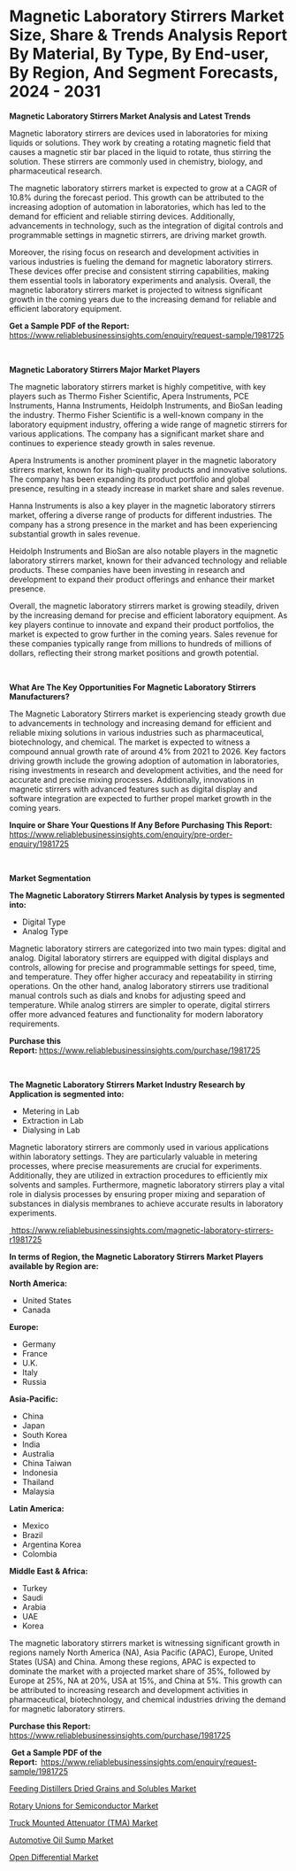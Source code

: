 <p><h1>Magnetic Laboratory Stirrers Market Size, Share & Trends Analysis Report By Material, By Type, By End-user, By Region, And Segment Forecasts, 2024 - 2031</h1></p><p><strong>Magnetic Laboratory Stirrers Market Analysis and Latest Trends</strong></p>
<p><p>Magnetic laboratory stirrers are devices used in laboratories for mixing liquids or solutions. They work by creating a rotating magnetic field that causes a magnetic stir bar placed in the liquid to rotate, thus stirring the solution. These stirrers are commonly used in chemistry, biology, and pharmaceutical research.</p><p>The magnetic laboratory stirrers market is expected to grow at a CAGR of 10.8% during the forecast period. This growth can be attributed to the increasing adoption of automation in laboratories, which has led to the demand for efficient and reliable stirring devices. Additionally, advancements in technology, such as the integration of digital controls and programmable settings in magnetic stirrers, are driving market growth.</p><p>Moreover, the rising focus on research and development activities in various industries is fueling the demand for magnetic laboratory stirrers. These devices offer precise and consistent stirring capabilities, making them essential tools in laboratory experiments and analysis. Overall, the magnetic laboratory stirrers market is projected to witness significant growth in the coming years due to the increasing demand for reliable and efficient laboratory equipment.</p></p>
<p><strong>Get a Sample PDF of the Report:&nbsp;</strong> <a href="https://www.reliablebusinessinsights.com/enquiry/request-sample/1981725">https://www.reliablebusinessinsights.com/enquiry/request-sample/1981725</a></p>
<p>&nbsp;</p>
<p><strong>Magnetic Laboratory Stirrers Major Market Players</strong></p>
<p><p>The magnetic laboratory stirrers market is highly competitive, with key players such as Thermo Fisher Scientific, Apera Instruments, PCE Instruments, Hanna Instruments, Heidolph Instruments, and BioSan leading the industry. Thermo Fisher Scientific is a well-known company in the laboratory equipment industry, offering a wide range of magnetic stirrers for various applications. The company has a significant market share and continues to experience steady growth in sales revenue.</p><p>Apera Instruments is another prominent player in the magnetic laboratory stirrers market, known for its high-quality products and innovative solutions. The company has been expanding its product portfolio and global presence, resulting in a steady increase in market share and sales revenue.</p><p>Hanna Instruments is also a key player in the magnetic laboratory stirrers market, offering a diverse range of products for different industries. The company has a strong presence in the market and has been experiencing substantial growth in sales revenue.</p><p>Heidolph Instruments and BioSan are also notable players in the magnetic laboratory stirrers market, known for their advanced technology and reliable products. These companies have been investing in research and development to expand their product offerings and enhance their market presence.</p><p>Overall, the magnetic laboratory stirrers market is growing steadily, driven by the increasing demand for precise and efficient laboratory equipment. As key players continue to innovate and expand their product portfolios, the market is expected to grow further in the coming years. Sales revenue for these companies typically range from millions to hundreds of millions of dollars, reflecting their strong market positions and growth potential.</p></p>
<p>&nbsp;</p>
<p><strong>What Are The Key Opportunities For Magnetic Laboratory Stirrers Manufacturers?</strong></p>
<p><p>The Magnetic Laboratory Stirrers market is experiencing steady growth due to advancements in technology and increasing demand for efficient and reliable mixing solutions in various industries such as pharmaceutical, biotechnology, and chemical. The market is expected to witness a compound annual growth rate of around 4% from 2021 to 2026. Key factors driving growth include the growing adoption of automation in laboratories, rising investments in research and development activities, and the need for accurate and precise mixing processes. Additionally, innovations in magnetic stirrers with advanced features such as digital display and software integration are expected to further propel market growth in the coming years.</p></p>
<p><strong>Inquire or Share Your Questions If Any Before Purchasing This Report:</strong> <a href="https://www.reliablebusinessinsights.com/enquiry/pre-order-enquiry/1981725">https://www.reliablebusinessinsights.com/enquiry/pre-order-enquiry/1981725</a></p>
<p>&nbsp;</p>
<p><strong>Market Segmentation</strong></p>
<p><strong>The Magnetic Laboratory Stirrers Market Analysis by types is segmented into:</strong></p>
<p><ul><li>Digital Type</li><li>Analog Type</li></ul></p>
<p><p>Magnetic laboratory stirrers are categorized into two main types: digital and analog. Digital laboratory stirrers are equipped with digital displays and controls, allowing for precise and programmable settings for speed, time, and temperature. They offer higher accuracy and repeatability in stirring operations. On the other hand, analog laboratory stirrers use traditional manual controls such as dials and knobs for adjusting speed and temperature. While analog stirrers are simpler to operate, digital stirrers offer more advanced features and functionality for modern laboratory requirements.</p></p>
<p><strong>Purchase this Report:&nbsp;</strong><a href="https://www.reliablebusinessinsights.com/purchase/1981725">https://www.reliablebusinessinsights.com/purchase/1981725</a></p>
<p>&nbsp;</p>
<p><strong>The Magnetic Laboratory Stirrers Market Industry Research by Application is segmented into:</strong></p>
<p><ul><li>Metering in Lab</li><li>Extraction in Lab</li><li>Dialysing in Lab</li></ul></p>
<p><p>Magnetic laboratory stirrers are commonly used in various applications within laboratory settings. They are particularly valuable in metering processes, where precise measurements are crucial for experiments. Additionally, they are utilized in extraction procedures to efficiently mix solvents and samples. Furthermore, magnetic laboratory stirrers play a vital role in dialysis processes by ensuring proper mixing and separation of substances in dialysis membranes to achieve accurate results in laboratory experiments.</p></p>
<p><a href="https://www.reliablebusinessinsights.com/magnetic-laboratory-stirrers-r1981725">&nbsp;https://www.reliablebusinessinsights.com/magnetic-laboratory-stirrers-r1981725</a></p>
<p><strong>In terms of Region, the Magnetic Laboratory Stirrers Market Players available by Region are:</strong></p>
<p>
    <p> <strong> North America: </strong>
        <ul>
            <li>United States</li>
            <li>Canada</li>
        </ul>
        </p> 
    <p> <strong> Europe: </strong>
        <ul>
            <li>Germany</li>
            <li>France</li>
            <li>U.K.</li>
            <li>Italy</li>
            <li>Russia</li>
        </ul>
        </p> 
    <p> <strong> Asia-Pacific: </strong>
        <ul>
            <li>China</li>
            <li>Japan</li>
            <li>South Korea</li>
            <li>India</li>
            <li>Australia</li>
            <li>China Taiwan</li>
            <li>Indonesia</li>
            <li>Thailand</li>
            <li>Malaysia</li>
        </ul>
        </p> 
    <p> <strong> Latin America: </strong>
        <ul>
            <li>Mexico</li>
            <li>Brazil</li>
            <li>Argentina Korea</li>
            <li>Colombia</li>
        </ul>
        </p> 
    <p> <strong> Middle East & Africa: </strong>
        <ul>
            <li>Turkey</li>
            <li>Saudi</li>
            <li>Arabia</li>
            <li>UAE</li>
            <li>Korea</li>
        </ul>
    </p>
    </p>
<p><p>The magnetic laboratory stirrers market is witnessing significant growth in regions namely North America (NA), Asia Pacific (APAC), Europe, United States (USA) and China. Among these regions, APAC is expected to dominate the market with a projected market share of 35%, followed by Europe at 25%, NA at 20%, USA at 15%, and China at 5%. This growth can be attributed to increasing research and development activities in pharmaceutical, biotechnology, and chemical industries driving the demand for magnetic laboratory stirrers.</p></p>
<p><strong>Purchase this Report: </strong><a href="https://www.reliablebusinessinsights.com/purchase/1981725">https://www.reliablebusinessinsights.com/purchase/1981725</a></p>
<p>&nbsp;<strong>Get a Sample PDF of the Report:&nbsp;&nbsp;</strong><a href="https://www.reliablebusinessinsights.com/enquiry/request-sample/1981725">https://www.reliablebusinessinsights.com/enquiry/request-sample/1981725</a></p>
<p><strong></strong></p>
<p><p><a href="https://www.linkedin.com/pulse/feeding-distillers-dried-grains-solubles-market-global-nz4lc?trackingId=%2B4v9aGfYS1CM3iUx%2B%2BAXBQ%3D%3D">Feeding Distillers Dried Grains and Solubles Market</a></p><p><a href="https://github.com/dx0328/Market-Research-Report-List-4/blob/main/rotary-unions-for-semiconductor-market.md">Rotary Unions for Semiconductor Market</a></p><p><a href="https://github.com/Glendatilghmankmgz0rbhwpy/Market-Research-Report-List-3/blob/main/truck-mounted-attenuator-tma-market.md">Truck Mounted Attenuator (TMA) Market</a></p><p><a href="https://www.linkedin.com/pulse/oil-sump-market-size-growth-industry-analysis-segmentation-zqa6e?trackingId=hJKzJl6cToCEudzlsPv8iA%3D%3D">Automotive Oil Sump Market</a></p><p><a href="https://www.linkedin.com/pulse/open-differential-market-global-regional-analysis-2024-928be?trackingId=3tUWHu4mS%2Fq5FIh3RCTJWA%3D%3D">Open Differential Market</a></p></p>